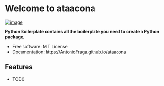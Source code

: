 # Welcome to ataacona


[![image](https://img.shields.io/pypi/v/ataacona.svg)](https://pypi.python.org/pypi/ataacona)


**Python Boilerplate contains all the boilerplate you need to create a Python package.**


-   Free software: MIT License
-   Documentation: <https://AntonioFraga.github.io/ataacona>
    

## Features

-   TODO
